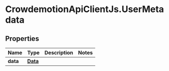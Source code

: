 # CrowdemotionApiClientJs.UserMetadata

## Properties
Name | Type | Description | Notes
------------ | ------------- | ------------- | -------------
**data** | [**Data**](Data.md) |  | 



